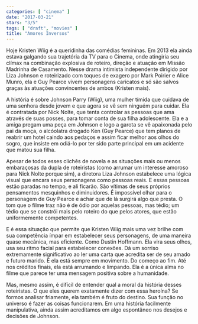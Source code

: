 ```yaml
---
categories: [ "cinema" ]
date: "2017-03-21"
stars: "3/5"
tags: [ "draft", "movies" ]
title: "Amores Inversos"
---
```

Hoje Kristen Wiig é a queridinha das comédias femininas. Em 2013 ela
ainda estava galgando sua trajetória da TV para o Cinema, onde atingiria
seu clímax na combinação explosiva de roteiro, direção e atuação
em Missão Madrinha de Casamento. Nesse drama intimista independente
dirigido por Liza Johnson e roteirizado com toques de exagero por Mark
Poirier e Alice Munro, ela e Guy Pearce vivem personagens caricatos e só
são salvos graças às atuações convincentes de ambos (Kristen mais).

A história é sobre Johnson Parry (Wiig), uma mulher tímida que
cuidava de uma senhora desde jovem e que agora se vê sem ninguém
para cuidar. Ela é contratada por Nick Nolte, que tenta controlar
as pessoas que ama através de suas posses, para tomar conta de sua
filha adolescente. Ela e a amiga pregam uma peça em Johnson e logo a
garota se vê apaixonada pelo pai da moça, o alcóolatra drogado Ken
(Guy Pearce) que tem planos de reabrir um hotel caindo aos pedaços e
assim ficar melhor aos olhos do sogro, que insiste em odiá-lo por ter
sido parte principal em um acidente que matou sua filha.

Apesar de todos esses clichês de novela e as situações mais ou menos
embaraçosas da dupla de roteiristas (como arrumar um interesse amoroso
para Nick Nolte porque sim), a diretora Liza Johnson estabelece uma
lógica visual que encara seus personagens como pessoas reais. E essas
pessoas estão paradas no tempo, e ali ficarão. São vítimas de seus
próprios pensamentos mesquinhos e diminuidores. É impossível olhar
para o personagem de Guy Pearce e achar que de lá surgirá algo que
presta. O tom que o filme traz não é de ódio por aquelas pessoas,
mas tédio; um tédio que se constrói mais pelo roteiro do que pelos
atores, que estão uniformemente competentes.

E é essa situação que permite que Kristen Wiig mais uma vez brilhe com
sua competência ímpar em estabelecer seus personagens, de uma maneira
quase mecânica, mas eficiente. Como Dustin Hoffmann. Ela vira seus
olhos, usa seu ritmo facial para estabelecer conexões. Dá um sorriso
extremamente significativo ao ler uma carta que acredita ser de seu amado
e futuro marido. E ela está sempre em movimento. Do começo ao fim. Até
nos créditos finais, ela está arrumando e limpando. Ela é a única
alma no filme que parece ter uma mensagem positiva sobre a humanidade.

Mas, mesmo assim, é difícil de entender qual a moral da história desses
roteiristas. O que eles querem exatamente dizer com essa heroína? Se
formos analisar friamente, ela também é fruto do destino. Sua função
no universo é fazer as coisas funcionarem. Em uma história facilmente
manipulativa, ainda assim acreditamos em algo espontâneo nos desejos
e decisões de Johnson.
